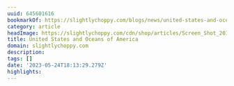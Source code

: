 ```yaml
---
uuid: 645601616
bookmarkOf: https://slightlychoppy.com/blogs/news/united-states-and-oceans-of-america
category: article
headImage: https://slightlychoppy.com/cdn/shop/articles/Screen_Shot_2019-02-26_at_9.35.56_AM_1200x1200.png?v=1551202798
title: United States and Oceans of America
domain: slightlychoppy.com
description:
tags: []
date: '2023-05-24T18:13:29.279Z'
highlights:
---
```




